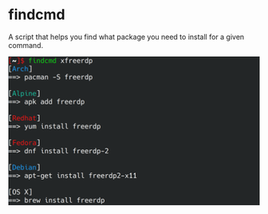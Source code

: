 # findcmd
A script that helps you find what package you need to install for a given command.


![image](misc/preview.png)
